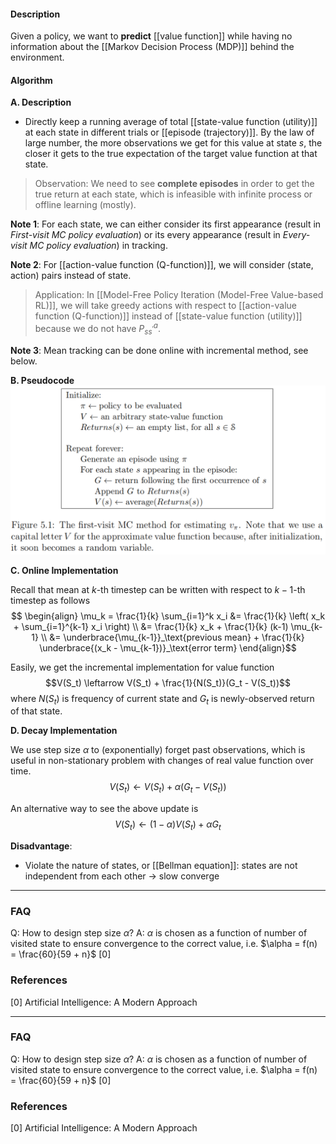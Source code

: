 #### Description
Given a policy, we want to **predict** [[value function]] while having no information about the [[Markov Decision Process (MDP)]] behind the environment.

#### Algorithm
**A. Description**
- Directly keep a running average of total [[state-value function (utility)]] at each state in different trials or [[episode (trajectory)]].  By the law of large number, the more observations we get for this value at state $s$, the closer it gets to the true expectation of the target value function at that state.

> Observation: We need to see **complete episodes** in order to get the true return at each state, which is infeasible with infinite process or offline learning (mostly).

**Note 1**: For each state, we can either consider its first appearance (result in *First-visit MC policy evaluation*) or its every appearance (result in *Every-visit MC policy evaluation*) in tracking.

**Note 2**: For [[action-value function (Q-function)]], we will consider (state, action) pairs instead of state.
> Application: In [[Model-Free Policy Iteration (Model-Free Value-based RL)]], we will take greedy actions with respect to [[action-value function (Q-function)]] instead of [[state-value function (utility)]] because we do not have $P^a_{ss^\prime}$.

**Note 3**: Mean tracking can be done online with incremental method, see below.

**B. Pseudocode**
![500](../resources/MCPrediction.png)

**C. Online Implementation**

Recall that mean at $k$-th timestep can be written with respect to $k-1$-th timestep as follows
$$
\begin{align}
\mu_k = \frac{1}{k} \sum_{i=1}^k x_i 
&= \frac{1}{k} \left( x_k + \sum_{i=1}^{k-1} x_i \right) \\
&= \frac{1}{k} x_k + \frac{1}{k} (k-1) \mu_{k-1} \\
&= \underbrace{\mu_{k-1}}_\text{previous mean} + \frac{1}{k} \underbrace{(x_k - \mu_{k-1})}_\text{error term}
\end{align}$$

Easily, we get the incremental implementation for value function
$$V(S_t) \leftarrow V(S_t) + \frac{1}{N(S_t)}(G_t - V(S_t))$$
where $N(S_t)$ is frequency of current state and $G_t$ is newly-observed return of that state.

**D. Decay Implementation**

We use step size $\alpha$ to (exponentially) forget past observations, which is useful in non-stationary problem with changes of real value function over time.
$$V(S_t) \leftarrow V(S_t) + \alpha(G_t - V(S_t))$$

An alternative way to see the above update is
$$V(S_t) \leftarrow (1 - \alpha) V(S_t) + \alpha G_t$$

**Disadvantage**:
- Violate the nature of states, or [[Bellman equation]]: states are not independent from each other -> slow converge

---
### FAQ

Q: How to design step size $\alpha$?
A: $\alpha$ is chosen as a function of number of visited state to ensure convergence to the correct value, i.e. $\alpha = f(n) = \frac{60}{59 + n}$ [0]

### References
[0] Artificial Intelligence: A Modern Approach

---
### FAQ

Q: How to design step size $\alpha$?
A: $\alpha$ is chosen as a function of number of visited state to ensure convergence to the correct value, i.e. $\alpha = f(n) = \frac{60}{59 + n}$ [0]

### References
[0] Artificial Intelligence: A Modern Approach